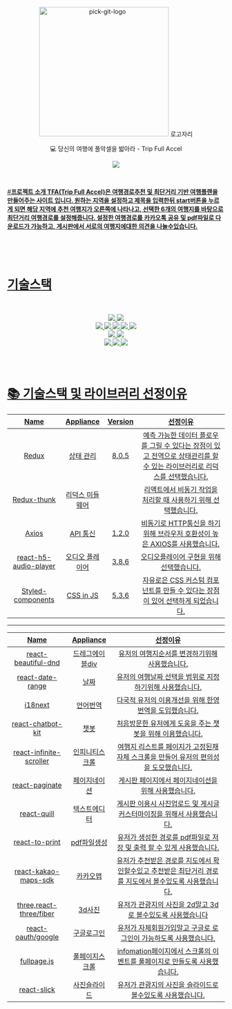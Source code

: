 <p align="center">
<img src="/" alt="pick-git-logo" width="300" height="300">
로고자리
</p>
<div align="center">
  
💻 당신의 여행에 풀악셀을 밟아라 - Trip Full Accel</br>
</div>
<div align="center">
  
<a href="https://accidental-loganberry-f27.notion.site/0be20fe3737f41619fcb7ded3c8bc576"><img src="https://img.shields.io/badge/Notion-%23000000.svg?style=for-the-badge&logo=notion&logoColor=white&link=https://balanced-desk-3a4.notion.site/EYAGI-06e6113484324fe8ba37ec83e5e70b8d/"/>
  
</div>
<br/>

#<strong>프로젝트 소개
TFA(Trip Full Accel)은 
여행경로추천 및 최단거리 기반 여행플랜을 만들어주는 사이트 입니다.
원하는 지역을 설정하고 제목을 입력한뒤 start버튼을 누르게 되면 해당 지역에 추천 여행지가 오른쪽에 나타나고, 선택한 6개의 여행지를 바탕으로 최단거리 여행경로를 설정해줍니다.
설정한 여행경로를 카카오톡 공유 및 pdf파일로 다운로드가 가능하고, 게시판에서 서로의 여행지에대한 의견을 나눌수있습니다.
<br />
<br />

<br />
<br />

# <strong>기술스택
<br/>
<p align="center">
<img src="https://img.shields.io/badge/Typescript-007FFF?style=&logo=TS&logoColor=white"/> 
 <img src="https://img.shields.io/badge/Visual Studio Code-007ACC?style=&logo=Visual Studio Code&logoColor=white"/>
<br>
<img src="https://img.shields.io/badge/React-61DAFB?style=&logo=React&logoColor=white"/>
<img src="https://img.shields.io/badge/Redux-764ABC?style=&logo=Redux&logoColor=white"/>
<img src="https://img.shields.io/badge/React Router-CA4245?style=&logo=React Router&logoColor=white"/>
<img src="https://img.shields.io/badge/Axios-6828e2?style="/>
<img src="https://img.shields.io/badge/Redux-Thunk-000000?style="/>
<br />
<img src="https://img.shields.io/badge/CSS-1572B6?style=&logo=CSS3&logoColor=white"/>

<img src="https://img.shields.io/badge/styled-components-DB7093?style=&logo=styled-components&logoColor=white"/>
<br>
 <img src="https://img.shields.io/badge/AWS Amplify-ff9900?style=&logo=AWS Amplify&logoColor=white"/>
 <img src="https://img.shields.io/badge/Gitflow-F05032?style=&logo=Git&logoColor=white"/>
 <img src="https://img.shields.io/badge/GitHub-181717?style=&logo=GitHub&logoColor=white"/> 
</p>
<br/>
<br/>

# 📚 <strong>기술스택 및 라이브러리 선정이유

|Name|Appliance|Version|선정이유|
|:---:|:---:|:---:|:---:|
|Redux|상태 관리|8.0.5|예측 가능한 데이터 플로우를 그릴 수 있다는 장점이 있고 전역으로 상태관리를 할 수 있는 라이브러리로 리덕스를 선택했습니다.|
|Redux-thunk|리덕스 미들웨어||리액트에서 비동기 작업을 처리할 때 사용하기 위해 선택했습니다.|
|Axios|API 통신|1.2.0|비동기로 HTTP통신을 하기 위해 브라우저 호환성이 높은 AXIOS를 사용했습니다.|
|react-h5-audio-player|오디오 플레이어|3.8.6|오디오플레이어 구현을 위해 선택했습니다.|
|Styled-components|CSS in JS|5.3.6|자유로은 CSS 커스텀 컴포넌트를 만들 수 있다는 장점이 있어 선택하게 되었습니다.|
----------------------------------
|Name|Appliance|선정이유|
|:---:|:---:|:---:|  
|react-beautiful-dnd|드레그에이블div|유저의 여행지순서를 변경하기위해 사용했습니다.|
|react-date-range|날짜|유저의 여행날짜 선택을 범위로 지정하기위해 사용했습니다.|
|i18next|언어번역|다국적 유저의 이용개선을 위해 한영 번역을 도입했습니다.|
|react-chatbot-kit|챗봇|처음방문한 유저에게 도움을 주는 챗봇을 위해 이용했습니다.|
|react-infinite-scroller|인피니티스크롤|여행지 리스트를 페이지가 고정된채 자체 스크롤을 만들어 유저의 편의성을 도모했습니다.|
|react-paginate|페이지네이션|게시판 페이지에서 페이지네이션을 위해 사용했습니다.|
|react-quill|텍스트에디터|게시판 이용시 사진업로드 및 게시글 커스터마이징을 위해서 사용했습니다.|
|react-to-print|pdf파일생성|유저가 생성한 경로를 pdf파일로 저장 및 출력 할 수 있게 사용했습니다.|
|react-kakao-maps-sdk|카카오맵|유저가 추천받은 경로를 지도에서 확인할수있고 추천받은 최단거리 경로를 지도에서 볼수있도록 사용했습니다.|
|three,react-three/fiber|3d사진|유저가 관광지의 사진을 2d말고 3d로 볼수있도록 사용했습니다|
|react-oauth/google|구글로그인|유저가 자체회원가입말고 구글로 로그인이 가능하도록 사용했습니다.|
|fullpage.js|풀페이지스크롤|infomation페이지에서 스크롤의 이벤트를 풀페이지로 만들도록 사용했습니다.|
|react-slick|사진슬라이드|유저가 관광지의 사진을 슬라이드로 볼수있도록 사용했습니다.|

